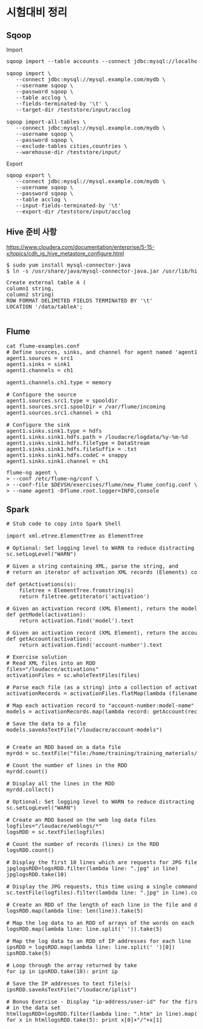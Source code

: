 # 시험대비 정리

## Sqoop

Import
<pre>
sqoop import --table accounts --connect jdbc:mysql://localhost/loudacre --username training --password training --fields-terminated-by "\t" --target-dir /test-sqoop

sqoop import \
   --connect jdbc:mysql://mysql.example.com/mydb \
   --username sqoop \
   --password sqoop \
   --table acclog \
   --fields-terminated-by '\t' \
   --target-dir /teststore/input/acclog

sqoop import-all-tables \
   --connect jdbc:mysql://mysql.example.com/mydb \
   --username sqoop \
   --password sqoop \
   --exclude-tables cities,countries \
   --warehouse-dir /teststore/input/
</pre>

Export
<pre>
sqoop export \
   --connect jdbc:mysql://mysql.example.com/mydb \
   --username sqoop \
   --password sqoop \
   --table acclog \
   --input-fields-terminated-by '\t'
   --export-dir /teststore/input/acclog
</pre>


## Hive 준비 사항
https://www.cloudera.com/documentation/enterprise/5-15-x/topics/cdh_ig_hive_metastore_configure.html
<pre>
$ sudo yum install mysql-connector-java
$ ln -s /usr/share/java/mysql-connector-java.jar /usr/lib/hive/lib/mysql-connector-java.jar
</pre>

<pre>
Create external table A (
column1 string,
column2 string)
ROW FORMAT DELIMITED FIELDS TERMINATED BY '\t'
LOCATION '/data/tableA';

</pre>

## Flume
<pre>
cat flume-examples.conf 
# Define sources, sinks, and channel for agent named 'agent1'
agent1.sources = src1
agent1.sinks = sink1
agent1.channels = ch1

agent1.channels.ch1.type = memory

# Configure the source
agent1.sources.src1.type = spooldir
agent1.sources.src1.spoolDir = /var/flume/incoming
agent1.sources.src1.channel = ch1

# Configure the sink
agent1.sinks.sink1.type = hdfs
agent1.sinks.sink1.hdfs.path = /loudacre/logdata/%y-%m-%d
agent1.sinks.sink1.hdfs.fileType = DataStream
agent1.sinks.sink1.hdfs.fileSuffix = .txt
agent1.sinks.sink1.hdfs.codeC = snappy
agent1.sinks.sink1.channel = ch1
</pre>

<pre>
flume-ng agent \
> --conf /etc/flume-ng/conf \
> --conf-file $DEVSH/exercises/flume/new_flume_config.conf \
> --name agent1 -Dflume.root.logger=INFO,console
</pre>


## Spark
<pre>
# Stub code to copy into Spark Shell

import xml.etree.ElementTree as ElementTree

# Optional: Set logging level to WARN to reduce distracting info messages
sc.setLogLevel("WARN")  

# Given a string containing XML, parse the string, and 
# return an iterator of activation XML records (Elements) contained in the string

def getActivations(s):
    filetree = ElementTree.fromstring(s)
    return filetree.getiterator('activation')
    
# Given an activation record (XML Element), return the model name
def getModel(activation):
    return activation.find('model').text 

# Given an activation record (XML Element), return the account number 
def getAccount(activation):
    return activation.find('account-number').text 

# Exercise solution
# Read XML files into an RDD 
files="/loudacre/activations"
activationFiles = sc.wholeTextFiles(files)

# Parse each file (as a string) into a collection of activation XML records
activationRecords = activationFiles.flatMap(lambda (filename,xmlstring): getActivations(xmlstring))

# Map each activation record to "account-number:model-name"
models = activationRecords.map(lambda record: getAccount(record) + ":" + getModel(record))

# Save the data to a file
models.saveAsTextFile("/loudacre/account-models")

</pre>

<pre>
# Create an RDD based on a data file
myrdd = sc.textFile("file:/home/training/training_materials/data/frostroad.txt")

# Count the number of lines in the RDD
myrdd.count()

# Display all the lines in the RDD
myrdd.collect()

# Optional: Set logging level to WARN to reduce distracting info messages
sc.setLogLevel("WARN")  

# Create an RDD based on the web log data files
logfiles="/loudacre/weblogs/*"
logsRDD = sc.textFile(logfiles)

# Count the number of records (lines) in the RDD
logsRDD.count()

# Display the first 10 lines which are requests for JPG files
jpglogsRDD=logsRDD.filter(lambda line: ".jpg" in line)
jpglogsRDD.take(10)

# Display the JPG requests, this time using a single command line
sc.textFile(logfiles).filter(lambda line: ".jpg" in line).count()

# Create an RDD of the length of each line in the file and display the first 5 line lengths
logsRDD.map(lambda line: len(line)).take(5)

# Map the log data to an RDD of arrays of the words on each line
logsRDD.map(lambda line: line.split(' ')).take(5)

# Map the log data to an RDD of IP addresses for each line 
ipsRDD = logsRDD.map(lambda line: line.split(' ')[0])
ipsRDD.take(5)

# Loop through the array returned by take
for ip in ipsRDD.take(10): print ip

# Save the IP addresses to text file(s)
ipsRDD.saveAsTextFile("/loudacre/iplist")

# Bonus Exercise - Display "ip-address/user-id" for the first 5 HTML requests 
# in the data set 
htmllogsRDD=logsRDD.filter(lambda line: ".htm" in line).map(lambda line: (line.split()[0],line.split()[2]))
for x in htmllogsRDD.take(5): print x[0]+"/"+x[1]

</pre>






